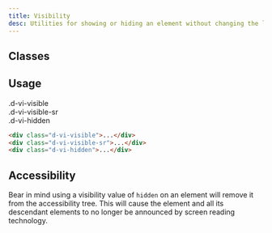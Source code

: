 ```yaml
---
title: Visibility
desc: Utilities for showing or hiding an element without changing the layout of a document.
---
```


## Classes
<utility-class-table>
  <template #content>
    <tbody>
      <tr>
        <th scope="row" class="d-ff-mono d-fc-purple d-fw-normal d-fs12">.d-vi-visible</th>
        <td class="d-ff-mono d-fc-orange d-fs12">visibility: visible !important;</td>
      </tr>
      <tr>
        <th scope="row" class="d-ff-mono d-fc-purple d-fw-normal d-fs12">.d-vi-visible-sr</th>
        <td class="d-ff-mono d-fc-orange d-fs12">border: 0;
        clip: rect(1px,1px,1px,1px);
        clip-path: inset(50%);
        height: 1px;
        margin: -1px;
        overflow: hidden;
        padding: 0;
        position: absolute;
        width: 1px;
        word-wrap: normal;</td>
      </tr>
      <tr>
        <th scope="row" class="d-ff-mono d-fc-purple d-fw-normal d-fs12">.d-vi-hidden</th>
        <td class="d-ff-mono d-fc-orange d-fs12">visibility: hidden !important;</td>
      </tr>
    </tbody>
  </template>
</utility-class-table>

## Usage
<code-well-header bgclass='d-bgc-purple-100'>
  <div class="d-w100p">
    <div class="d-d-inline-block d-m8 d-p16 d-bgc-purple-300 d-bar4 d-ff-mono d-fs14 d-ta-center d-vi-visible">.d-vi-visible</div>
    <div class="d-d-inline-block d-m8 d-p16 d-bgc-purple-300 d-bar4 d-ff-mono d-fs14 d-ta-center d-vi-visible-sr">.d-vi-visible-sr</div>
    <div class="d-d-inline-block d-m8 d-p16 d-bgc-purple-300 d-bar4 d-ff-mono d-fs14 d-ta-center d-vi-hidden">.d-vi-hidden</div>
  </div>
</code-well-header>

```html
<div class="d-vi-visible">...</div>
<div class="d-vi-visible-sr">...</div>
<div class="d-vi-hidden">...</div>
```

## Accessibility
Bear in mind using a visibility value of `hidden` on an element will remove it from the accessibility tree. This will cause the element and all its descendant elements to no longer be announced by screen reading technology.
